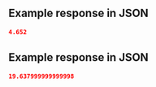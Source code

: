 ## Example response in JSON

```json
4.652
```

## Example response in JSON

```json
19.637999999999998
```

